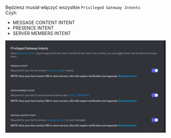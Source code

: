 <div align="center">

</div>

Będziesz musiał włączyć wszystkie `Privileged Gateway Intents` <br>
Czyli:
* MESSAGE CONTENT INTENT
* PRESENCE INTENT
* SERVER MEMBERS INTENT

![Discord](https://github.com/Huje22/.github/blob/main/assets/Discord-Privileged-Gateway-Intents.jpg)
